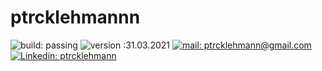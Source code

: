 # ptrcklehmannn

![build: passing](https://img.shields.io/badge/build-passing-success)
![version :31.03.2021](https://img.shields.io/badge/version-31.03.2021-informational)
[![mail: ptrcklehmann@gmail.com](https://img.shields.io/badge/mail-ptrcklehmann%20at%20gmail%20dot%20com-red)](mailto://ptrcklehmann@gmail.com)
[![Linkedin: ptrcklehmann](https://img.shields.io/badge/-ptrcklehmann-blue?style=flat-square&logo=Linkedin&logoColor=white&link=https://www.linkedin.com/in/ptrcklehmann/)](https://www.linkedin.com/in/ptrcklehmann/)
